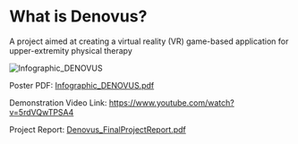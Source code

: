 # What is Denovus?
A project aimed at creating a virtual reality (VR) game-based application for upper-extremity physical therapy

![Infographic_DENOVUS](https://user-images.githubusercontent.com/130106532/231019294-e4408248-ab27-4c66-be00-d2fd1992c6c8.png)

Poster PDF: [Infographic_DENOVUS.pdf](https://github.com/jameshuang101/Denovus-Physical-Therapy/files/11194727/Infographic_DENOVUS.pdf)

Demonstration Video Link: https://www.youtube.com/watch?v=5rdVQwTPSA4

Project Report: [Denovus_FinalProjectReport.pdf](https://github.com/jameshuang101/Denovus-Physical-Therapy/files/11194708/Denovus_FinalProjectReport.pdf)
